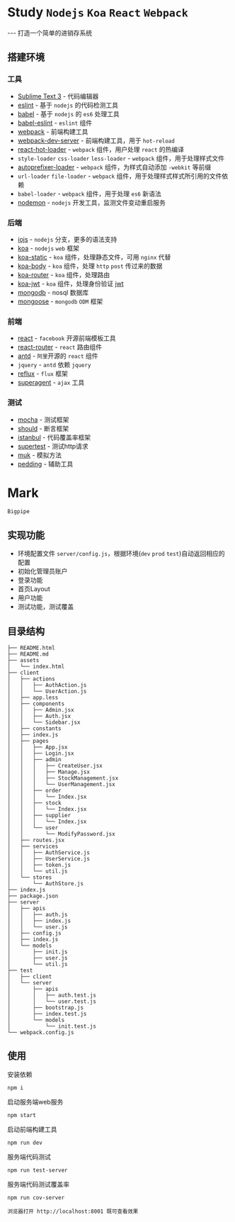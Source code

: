 # Study `Nodejs` `Koa` `React` `Webpack`
--- 打造一个简单的进销存系统

## 搭建环境
### 工具
- [Sublime Text 3](http://www.sublimetext.com/3) - 代码编辑器
- [eslint](https://github.com/eslint/eslint) - 基于 `nodejs` 的代码检测工具
- [babel](https://github.com/babel/babel) - 基于 `nodejs` 的 `es6` 处理工具
- [babel-eslint](https://github.com/babel/babel-eslint) - `eslint` 组件
- [webpack](http://webpack.github.io/) - 前端构建工具
- [webpack-dev-server](http://webpack.github.io/docs/webpack-dev-server.html) - 前端构建工具，用于 `hot-reload`
- [react-hot-loader](https://github.com/gaearon/react-hot-loader) - `webpack` 组件，用户处理 `react` 的热编译
- `style-loader` `css-loader` `less-loader` - `webpack` 组件，用于处理样式文件
- [autoprefixer-loader](https://github.com/passy/autoprefixer-loader) - `webpack` 组件，为样式自动添加 `-webkit` 等前缀
- `url-loader` `file-loader` - `webpack` 组件，用于处理样式样式所引用的文件依赖
- `babel-loader` - `webpack` 组件，用于处理 `es6` 新语法
- [nodemon](https://github.com/remy/nodemon) - `nodejs` 开发工具，监测文件变动重启服务

### 后端
- [iojs](https://iojs.org/en/index.html) - `nodejs` 分支，更多的语法支持
- [koa](http://koajs.com/) - `nodejs` `web` 框架
- [koa-static](https://github.com/koajs/static) - `koa` 组件，处理静态文件，可用 `nginx` 代替
- [koa-body](https://github.com/dlau/koa-body) - `koa` 组件，处理 `http` `post` 传过来的数据
- [koa-router](https://github.com/alexmingoia/koa-router) - `koa` 组件，处理路由
- [koa-jwt](https://github.com/stiang/koa-jwt) - `koa` 组件，处理身份验证 [jwt](http://jwt.io/)
- [mongodb](http://www.mongodb.org) - nosql 数据库
- [mongoose](http://mongoosejs.com/) - `mongodb` `ODM` 框架

### 前端
- [react](http://facebook.github.io/react/) - `facebook` 开源前端模板工具
- [react-router](https://github.com/rackt/react-router) - `react` 路由组件
- [antd](http://ant.design/) - `阿里`开源的 `react` 组件
- `jquery` - `antd` 依赖 `jquery`
- [reflux](https://github.com/reflux/refluxjs) - `flux` 框架
- [superagent](https://github.com/visionmedia/superagent) - `ajax` 工具

### 测试
- [mocha](http://mochajs.org/) - 测试框架
- [should](https://github.com/shouldjs/should.js) - 断言框架
- [istanbul](https://github.com/gotwarlost/istanbul) - 代码覆盖率框架
- [supertest](https://github.com/visionmedia/supertest) - 测试http请求
- [muk](https://github.com/fent/node-muk) - 模拟方法
- [pedding](https://github.com/node-modules/pedding) - 辅助工具



# Mark
`Bigpipe`


## 实现功能
- 环境配置文件 `server/config.js`，根据环境(`dev` `prod` `test`)自动返回相应的配置
- 初始化管理员账户
- 登录功能
- 首页Layout
- 用户功能
- 测试功能，测试覆盖

## 目录结构
```
├── README.html
├── README.md
├── assets
│   └── index.html
├── client
│   ├── actions
│   │   ├── AuthAction.js
│   │   └── UserAction.js
│   ├── app.less
│   ├── components
│   │   ├── Admin.jsx
│   │   ├── Auth.jsx
│   │   └── Sidebar.jsx
│   ├── constants
│   ├── index.js
│   ├── pages
│   │   ├── App.jsx
│   │   ├── Login.jsx
│   │   ├── admin
│   │   │   ├── CreateUser.jsx
│   │   │   ├── Manage.jsx
│   │   │   ├── StockManagement.jsx
│   │   │   └── UserManagement.jsx
│   │   ├── order
│   │   │   └── Index.jsx
│   │   ├── stock
│   │   │   └── Index.jsx
│   │   ├── supplier
│   │   │   └── Index.jsx
│   │   └── user
│   │       └── ModifyPassword.jsx
│   ├── routes.jsx
│   ├── services
│   │   ├── AuthService.js
│   │   ├── UserService.js
│   │   ├── token.js
│   │   └── util.js
│   └── stores
│       └── AuthStore.js
├── index.js
├── package.json
├── server
│   ├── apis
│   │   ├── auth.js
│   │   ├── index.js
│   │   └── user.js
│   ├── config.js
│   ├── index.js
│   └── models
│       ├── init.js
│       ├── user.js
│       └── util.js
├── test
│   ├── client
│   └── server
│       ├── apis
│       │   ├── auth.test.js
│       │   └── user.test.js
│       ├── bootstrap.js
│       ├── index.test.js
│       └── models
│           └── init.test.js
└── webpack.config.js
```

## 使用
安装依赖
```
npm i
```

启动服务端web服务
```
npm start
```

启动前端构建工具
```
npm run dev
```

服务端代码测试
```
npm run test-server
```

服务端代码测试覆盖率
```
npm run cov-server
```

```
浏览器打开 http://localhost:8001 既可查看效果
```